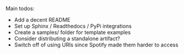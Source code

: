 Main todos:
- Add a decent README
- Set up Sphinx / Readthedocs / PyPi integrations
- Create a samples/ folder for template examples
- Consider distributing a standalone artifact?
- Switch off of using URIs since Spotify made them harder to access

